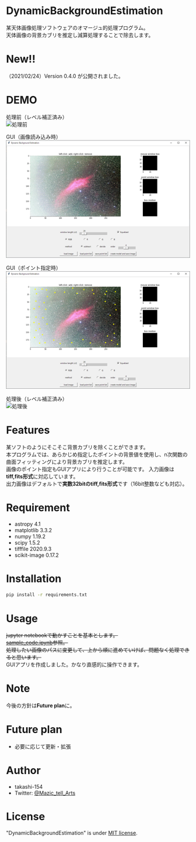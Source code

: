 # DynamicBackgroundEstimation

某天体画像処理ソフトウェアのオマージュ的処理プログラム。  
天体画像の背景カブリを推定し減算処理することで除去します。

# New!!

（2021/02/24）Version 0.4.0 が公開されました。

# DEMO

処理前（レベル補正済み）  
![処理前](https://github.com/takashi-154/DynamicBackgroundExtraction/blob/main/sample_img/sample2.jpg)

GUI（画像読み込み時）  
![GUI（画像読み込み時）](https://github.com/takashi-154/DynamicBackgroundEstimation/blob/main/sample_img/screenshot1.png)

GUI（ポイント指定時）  
![GUI（ポイント指定時）](https://github.com/takashi-154/DynamicBackgroundEstimation/blob/main/sample_img/screenshot2.png)

処理後（レベル補正済み）  
![処理後](https://github.com/takashi-154/DynamicBackgroundExtraction/blob/main/sample_img/sample1.jpg)

# Features

某ソフトのようにそこそこ背景カブリを除くことができます。  
本プログラムでは、あらかじめ指定したポイントの背景値を使用し、n次関数の曲面フィッティングにより背景カブリを推定します。  
画像のポイント指定もGUIアプリにより行うことが可能です。
入力画像は**tiff,fits形式**に対応しています。  
出力画像はデフォルトで**実数32bitのtiff,fits形式**です（16bit整数なども対応）。

# Requirement

* astropy 4.1
* matplotlib 3.3.2
* numpy 1.19.2
* scipy 1.5.2
* tifffile 2020.9.3
* scikit-image 0.17.2

# Installation

```bash
pip install -r requirements.txt
```

# Usage

~~jupyter notebookで動かすことを基本とします。~~  
~~[sample_code.ipynb](https://github.com/takashi-154/DynamicBackgroundExtraction/blob/main/sample_code.ipynb)参照。~~  
~~処理したい画像のパスに変更して、上から順に進めていけば、問題なく処理できると思います。~~  
GUIアプリを作成しました。かなり直感的に操作できます。

# Note

今後の方針は**Future plan**に。

# Future plan

* 必要に応じて更新・拡張

# Author

* takashi-154
* Twitter: [@Mazic_tell_Arts](https://twitter.com/Mazic_tell_Arts)

# License

"DynamicBackgroundEstimation" is under [MIT license](https://en.wikipedia.org/wiki/MIT_License).
